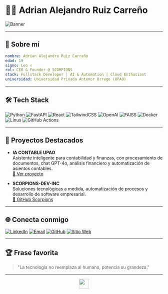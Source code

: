 # 👨‍💻 Adrian Alejandro Ruiz Carreño

![Banner](https://raw.githubusercontent.com/tu_usuario/tu_repo/main/static/ADRIAN_ALEJANDRO_RUIZ_CARREÑO.jpeg)

---

## 🚀 Sobre mí

```yaml
nombre: Adrian Alejandro Ruiz Carreño
edad: 19
signo: Leo ♌
rol: CEO & Founder @ SCORPIONS
stack: Fullstack Developer | AI & Automation | Cloud Enthusiast
universidad: Universidad Privada Antenor Orrego (UPAO)
```

---

## 🛠️ Tech Stack

![Python](https://img.shields.io/badge/-Python-333?style=flat&logo=python)
![FastAPI](https://img.shields.io/badge/-FastAPI-333?style=flat&logo=fastapi)
![React](https://img.shields.io/badge/-React-333?style=flat&logo=react)
![TailwindCSS](https://img.shields.io/badge/-TailwindCSS-333?style=flat&logo=tailwindcss)
![OpenAI](https://img.shields.io/badge/-OpenAI-333?style=flat&logo=openai)
![FAISS](https://img.shields.io/badge/-FAISS-333?style=flat)
![Docker](https://img.shields.io/badge/-Docker-333?style=flat&logo=docker)
![Linux](https://img.shields.io/badge/-Linux-333?style=flat&logo=linux)
![GitHub Actions](https://img.shields.io/badge/-GitHub%20Actions-333?style=flat&logo=githubactions)

---

## 🧠 Proyectos Destacados

- **IA CONTABLE UPAO**  
  Asistente inteligente para contabilidad y finanzas, con procesamiento de documentos, chat GPT-4o, análisis financiero y automatización de asientos contables.  
  [🔗 Ver proyecto](https://github.com/TobiramaSama18/IA_CONTABLE)

- **SCORPIONS-DEV-INC**  
  Soluciones tecnológicas a medida, automatización de procesos y desarrollo de software empresarial.  
  [🔗 GitHub Scorpions](https://github.com/SCORPIONS-DEV-INC)

---

## 🌐 Conecta conmigo

[![LinkedIn](https://img.shields.io/badge/-LinkedIn-0077b5?style=flat&logo=linkedin)](https://www.linkedin.com/in/adrianalejandroruiz/)
[![Email](https://img.shields.io/badge/-Email-c14438?style=flat&logo=gmail&logoColor=white)](mailto:adrianalejandroruiz19@gmail.com)
[![GitHub](https://img.shields.io/badge/-GitHub-333?style=flat&logo=github)](https://github.com/TobiramaSama18)
[![Sitio Web](https://img.shields.io/badge/-Sitio%20Web-333?style=flat&logo=googlechrome)](https://upao.edu.pe)

---

## 🏆 Frase favorita

> "La tecnología no reemplaza al humano, potencia su grandeza."

---

<p align="center">
  <img src="https://skillicons.dev/icons?i=python,fastapi,react,tailwind,openai,docker,linux,github" height="32" />
<!---
TobiramaSama18/TobiramaSama18 is a ✨ special ✨ repository because its `README.md` (this file) appears on your GitHub profile.
You can click the Preview link to take a look at your changes.
--->
